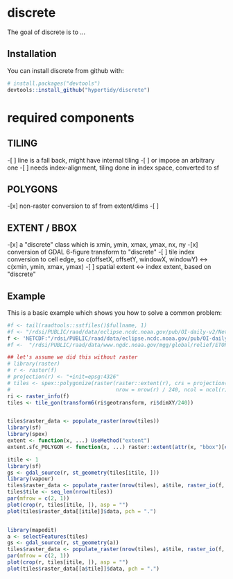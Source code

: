 
<!-- README.md is generated from README.Rmd. Please edit that file -->
discrete
========

The goal of discrete is to ...

Installation
------------

You can install discrete from github with:

``` r
# install.packages("devtools")
devtools::install_github("hypertidy/discrete")
```

required components
===================

TILING
------

-\[ \] line is a fall back, might have internal tiling -\[ \] or impose an arbitrary one -\[ \] needs index-alignment, tiling done in index space, converted to sf

POLYGONS
--------

-\[x\] non-raster conversion to sf from extent/dims -\[ \]

EXTENT / BBOX
-------------

-\[x\] a "discrete" class which is xmin, ymin, xmax, ymax, nx, ny -\[x\] conversion of GDAL 6-figure transform to "discrete" -\[ \] tile index conversion to cell edge, so c(offsetX, offsetY, windowX, windowY) &lt;-&gt; c(xmin, ymin, xmax, ymax) -\[ \] spatial extent &lt;-&gt; index extent, based on "discrete"

Example
-------

This is a basic example which shows you how to solve a common problem:

``` r
#f <- tail(raadtools::sstfiles()$fullname, 1)
#f <- "/rdsi/PUBLIC/raad/data/eclipse.ncdc.noaa.gov/pub/OI-daily-v2/NetCDF/2017/AVHRR/avhrr-only-v2.20170910_preliminary.nc"
f <- 'NETCDF:"/rdsi/PUBLIC/raad/data/eclipse.ncdc.noaa.gov/pub/OI-daily-v2/NetCDF/2017/AVHRR/avhrr-only-v2.20170910_preliminary.nc":sst'
#f <-  "/rdsi/PUBLIC/raad/data/www.ngdc.noaa.gov/mgg/global/relief/ETOPO2/ETOPO2v2-2006/ETOPO2v2c/netCDF/ETOPO2v2c_f4.nc"

## let's assume we did this without raster
# library(raster)
# r <- raster(f)
# projection(r) <- "+init=epsg:4326"
# tiles <- spex::polygonize(raster(raster::extent(r), crs = projection(r),
#                                  nrow = nrow(r) / 240, ncol = ncol(r)/240))
ri <- raster_info(f)
tiles <- tile_gon(transform6(ri$geotransform, ri$dimXY/240))


tiles$raster_data <- populate_raster(nrow(tiles))
library(sf)
library(spex)
extent <- function(x, ...) UseMethod("extent")
extent.sfc_POLYGON <- function(x, ...) raster::extent(attr(x, "bbox")[c("xmin", "xmax", "ymin", "ymax")])

itile <- 1
library(sf)
gs <- gdal_source(r, st_geometry(tiles[itile, ]))
library(vapour)
tiles$raster_data <- populate_raster(nrow(tiles), a$tile, raster_io(f, c(gs, c(diff(gs[c(1, 3)])+1, diff(gs[c(2, 3)])+1))))
tiles$tile <- seq_len(nrow(tiles))
par(mfrow = c(2, 1))
plot(crop(r, tiles[itile, ]), asp = "")
plot(tiles$raster_data[[itile]]$data, pch = ".")


library(mapedit)
a <- selectFeatures(tiles)
gs <- gdal_source(r, st_geometry(a))
tiles$raster_data <- populate_raster(nrow(tiles), a$tile, raster_io(f, c(gs, c(diff(gs[c(1, 3)])+1, diff(gs[c(2, 3)])+1))))
par(mfrow = c(2, 1))
plot(crop(r, tiles[itile, ]), asp = "")
plot(tiles$raster_data[[a$tile]]$data, pch = ".")
```
